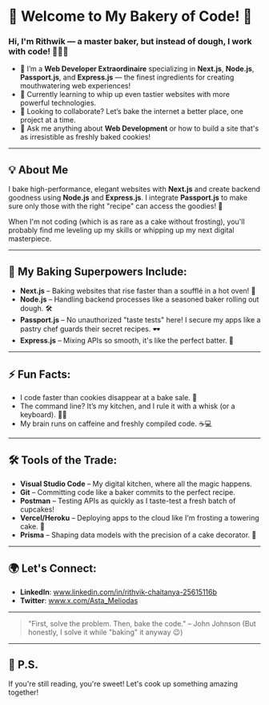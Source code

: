 <!--
**Rithwik09/Rithwik09** is a ✨ _special_ ✨ repository because its `README.md` (this file) appears on your GitHub profile.

Here are some ideas to get you started:

- 🔭 I’m currently working on ...
- 🌱 I’m currently learning ...
- 👯 I’m looking to collaborate on ...
- 🤔 I’m looking for help with ...
- 💬 Ask me about ...
- 📫 How to reach me: ...
- 😄 Pronouns: ...
- ⚡ Fun fact: ...
-->

# 🧁 Welcome to My Bakery of Code! 🍰

### Hi, I'm Rithwik — a master baker, but instead of dough, I work with code! 👨‍🍳✨

- 🔭 I’m a **Web Developer Extraordinaire** specializing in **Next.js**, **Node.js**, **Passport.js**, and **Express.js** — the finest ingredients for creating mouthwatering web experiences!
- 🌱 Currently learning to whip up even tastier websites with more powerful technologies.
- 🤔 Looking to collaborate? Let’s bake the internet a better place, one project at a time.
- 💬 Ask me anything about **Web Development** or how to build a site that's as irresistible as freshly baked cookies!

---

## 💡 About Me

I bake high-performance, elegant websites with **Next.js** and create backend goodness using **Node.js** and **Express.js**. I integrate **Passport.js** to make sure only those with the right "recipe" can access the goodies! 🍪

When I'm not coding (which is as rare as a cake without frosting), you'll probably find me leveling up my skills or whipping up my next digital masterpiece.

---

## 💼 My Baking Superpowers Include:

- **Next.js** – Baking websites that rise faster than a soufflé in a hot oven! 🍮
- **Node.js** – Handling backend processes like a seasoned baker rolling out dough. 🛠️
- **Passport.js** – No unauthorized "taste tests" here! I secure my apps like a pastry chef guards their secret recipes. 🕶️
- **Express.js** – Mixing APIs so smooth, it's like the perfect batter. 🧁

---

## ⚡️ Fun Facts:

- I code faster than cookies disappear at a bake sale. 🍪
- The command line? It’s my kitchen, and I rule it with a whisk (or a keyboard). 👨‍💻
- My brain runs on caffeine and freshly compiled code. ☕️💻

---

## 🛠️ Tools of the Trade:

- **Visual Studio Code** – My digital kitchen, where all the magic happens.
- **Git** – Committing code like a baker commits to the perfect recipe.
- **Postman** – Testing APIs as quickly as I taste-test a fresh batch of cupcakes!
- **Vercel/Heroku** – Deploying apps to the cloud like I'm frosting a towering cake. 🍰
- **Prisma** – Shaping data models with the precision of a cake decorator. 🎂

---

## 🌍 Let's Connect:

- **LinkedIn**: www.linkedin.com/in/rithvik-chaitanya-25615116b
- **Twitter**: www.x.com/Asta_Meliodas
<!--**Portfolio**: [yourwebsite.com](#) -->


---

> "First, solve the problem. Then, bake the code." – John Johnson (But honestly, I solve it while "baking" it anyway 😉)

---

## 👀 P.S.

If you're still reading, you're sweet! Let's cook up something amazing together!

